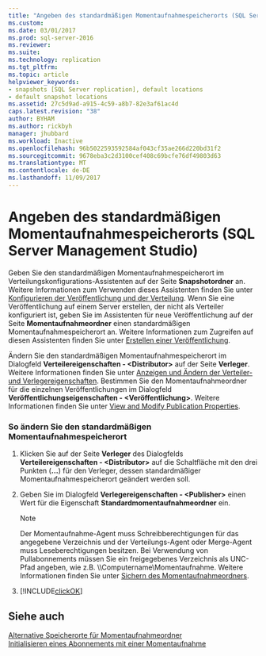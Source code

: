 ```yaml
---
title: "Angeben des standardmäßigen Momentaufnahmespeicherorts (SQL Server Management Studio) | Microsoft-Dokumentation"
ms.custom: 
ms.date: 03/01/2017
ms.prod: sql-server-2016
ms.reviewer: 
ms.suite: 
ms.technology: replication
ms.tgt_pltfrm: 
ms.topic: article
helpviewer_keywords:
- snapshots [SQL Server replication], default locations
- default snapshot locations
ms.assetid: 27c5d9ad-a915-4c59-a8b7-82e3af61ac4d
caps.latest.revision: "38"
author: BYHAM
ms.author: rickbyh
manager: jhubbard
ms.workload: Inactive
ms.openlocfilehash: 96b5022593592584af043cf35ae266d220bd31f2
ms.sourcegitcommit: 9678eba3c2d3100cef408c69bcfe76df49803d63
ms.translationtype: MT
ms.contentlocale: de-DE
ms.lasthandoff: 11/09/2017
---
```

# <a name="specify-the-default-snapshot-location-sql-server-management-studio"></a>Angeben des standardmäßigen Momentaufnahmespeicherorts (SQL Server Management Studio)
  Geben Sie den standardmäßigen Momentaufnahmespeicherort im Verteilungskonfigurations-Assistenten auf der Seite **Snapshotordner** an. Weitere Informationen zum Verwenden dieses Assistenten finden Sie unter [Konfigurieren der Veröffentlichung und der Verteilung](../../relational-databases/replication/configure-publishing-and-distribution.md). Wenn Sie eine Veröffentlichung auf einem Server erstellen, der nicht als Verteiler konfiguriert ist, geben Sie im Assistenten für neue Veröffentlichung auf der Seite **Momentaufnahmeordner** einen standardmäßigen Momentaufnahmespeicherort an. Weitere Informationen zum Zugreifen auf diesen Assistenten finden Sie unter [Erstellen einer Veröffentlichung](../../relational-databases/replication/publish/create-a-publication.md).  
  
 Ändern Sie den standardmäßigen Momentaufnahmespeicherort im Dialogfeld **Verteilereigenschaften - \<Distributor>** auf der Seite **Verleger**. Weitere Informationen finden Sie unter [Anzeigen und Ändern der Verteiler- und Verlegereigenschaften](../../relational-databases/replication/view-and-modify-distributor-and-publisher-properties.md). Bestimmen Sie den Momentaufnahmeordner für die einzelnen Veröffentlichungen im Dialogfeld **Veröffentlichungseigenschaften - \<Veröffentlichung>**. Weitere Informationen finden Sie unter [View and Modify Publication Properties](../../relational-databases/replication/publish/view-and-modify-publication-properties.md).  
  
### <a name="to-modify-the-default-snapshot-location"></a>So ändern Sie den standardmäßigen Momentaufnahmespeicherort  
  
1.  Klicken Sie auf der Seite **Verleger** des Dialogfelds **Verteilereigenschaften - \<Distributor>** auf die Schaltfläche mit den drei Punkten (**…**) für den Verleger, dessen standardmäßiger Momentaufnahmespeicherort geändert werden soll.  
  
2.  Geben Sie im Dialogfeld **Verlegereigenschaften - \<Publisher>** einen Wert für die Eigenschaft **Standardmomentaufnahmeordner** ein.  
  
    > [!NOTE]  
    >  Der Momentaufnahme-Agent muss Schreibberechtigungen für das angegebene Verzeichnis und der Verteilungs-Agent oder Merge-Agent muss Leseberechtigungen besitzen. Bei Verwendung von Pullabonnements müssen Sie ein freigegebenes Verzeichnis als UNC-Pfad angeben, wie z.B. \\\Computername\Momentaufnahme. Weitere Informationen finden Sie unter [Sichern des Momentaufnahmeordners](../../relational-databases/replication/security/secure-the-snapshot-folder.md).  
  
3.  [!INCLUDE[clickOK](../../includes/clickok-md.md)]  
  
## <a name="see-also"></a>Siehe auch  
 [Alternative Speicherorte für Momentaufnahmeordner](../../relational-databases/replication/alternate-snapshot-folder-locations.md)   
 [Initialisieren eines Abonnements mit einer Momentaufnahme](../../relational-databases/replication/initialize-a-subscription-with-a-snapshot.md)  
  
  
